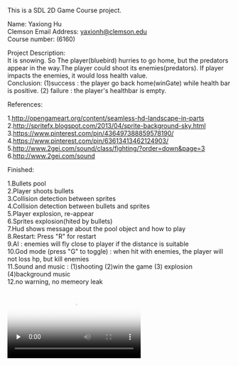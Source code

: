 This is a SDL 2D Game Course project. 

Name: Yaxiong Hu
</br>Clemson Email Address: yaxionh@clemson.edu
</br>Course number: (6160)

Project Description:
</br>It is snowing. So The player(bluebird) hurries to go home, but the predators appear in the way.The player could shoot its enemies(predators). If player impacts the enemies, it would loss health value.
</br>Conclusion: (1)success : the player go back home(winGate) while health bar is positive. (2) failure : the player's healthbar is empty.

References:

1.http://opengameart.org/content/seamless-hd-landscape-in-parts
</br>2.http://spritefx.blogspot.com/2013/04/sprite-background-sky.html
</br>3.https://www.pinterest.com/pin/436497388859578190/
</br>4.https://www.pinterest.com/pin/63613413462124903/
</br>5.http://www.2gei.com/sound/class/fighting/?order=down&page=3
</br>6.http://www.2gei.com/sound

Finished:

1.Bullets pool
</br>2.Player shoots bullets
</br>3.Collision detection between sprites
</br>4.Collision detection between bullets and sprites 
</br>5.Player explosion, re-appear
</br>6.Sprites explosion(hited by bullets)
</br>7.Hud shows message about the pool object and how to play
</br>8.Restart: Press "R" for restart
</br>9.AI : enemies will fly close to player if the distance is suitable
</br>10.God mode (press "G" to toggle) : when hit with enemies, the player will not loss hp, but kill enemies
</br>11.Sound and music : (1)shooting (2)win the game (3) explosion (4)background music 
</br>12.no warning, no memeory leak

<video id="video" controls="" preload="none" poster="http://media.w3.org/2010/05/sintel/poster.png">
      <source id="mp4" src="http://media.w3.org/2010/05/sintel/trailer.mp4" type="video/mp4">
      <p>Your user agent does not support the HTML5 Video element.</p>
</video>
